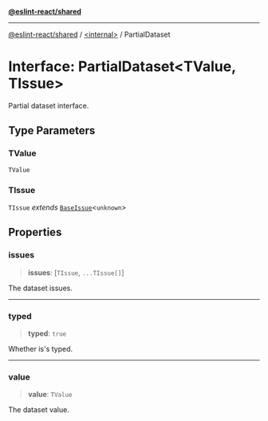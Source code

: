 [**@eslint-react/shared**](../../README.md)

***

[@eslint-react/shared](../../README.md) / [\<internal\>](../README.md) / PartialDataset

# Interface: PartialDataset\<TValue, TIssue\>

Partial dataset interface.

## Type Parameters

### TValue

`TValue`

### TIssue

`TIssue` *extends* [`BaseIssue`](BaseIssue.md)\<`unknown`\>

## Properties

### issues

> **issues**: \[`TIssue`, `...TIssue[]`\]

The dataset issues.

***

### typed

> **typed**: `true`

Whether is's typed.

***

### value

> **value**: `TValue`

The dataset value.
